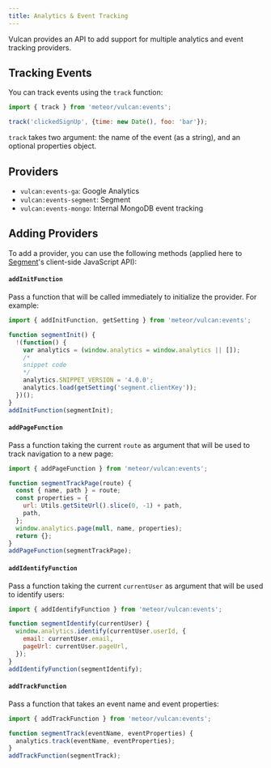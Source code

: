 ```yaml
---
title: Analytics & Event Tracking
---
```


Vulcan provides an API to add support for multiple analytics and event tracking providers. 

## Tracking Events

You can track events using the `track` function:

```js
import { track } from 'meteor/vulcan:events';

track('clickedSignUp', {time: new Date(), foo: 'bar'});
```

`track` takes two argument: the name of the event (as a string), and an optional properties object. 

## Providers

- `vulcan:events-ga`: Google Analytics
- `vulcan:events-segment`: Segment
- `vulcan:events-mongo`: Internal MongoDB event tracking

## Adding Providers

To add a provider, you can use the following methods (applied here to [Segment](https://segment.com/)'s client-side JavaScript API): 

#### `addInitFunction`

Pass a function that will be called immediately to initialize the provider. For example:

```js
import { addInitFunction, getSetting } from 'meteor/vulcan:events';

function segmentInit() {
  !(function() {
    var analytics = (window.analytics = window.analytics || []);
    /*
    snippet code
    */
    analytics.SNIPPET_VERSION = '4.0.0';
    analytics.load(getSetting('segment.clientKey'));
  })();
}
addInitFunction(segmentInit);
```

#### `addPageFunction`

Pass a function taking the current `route` as argument that will be used to track navigation to a new page:

```js
import { addPageFunction } from 'meteor/vulcan:events';

function segmentTrackPage(route) {
  const { name, path } = route;
  const properties = {
    url: Utils.getSiteUrl().slice(0, -1) + path,
    path,
  };
  window.analytics.page(null, name, properties);
  return {};
}
addPageFunction(segmentTrackPage);
```

#### `addIdentifyFunction`

Pass a function taking the current `currentUser` as argument that will be used to identify users:

```js
import { addIdentifyFunction } from 'meteor/vulcan:events';

function segmentIdentify(currentUser) {
  window.analytics.identify(currentUser.userId, {
    email: currentUser.email,
    pageUrl: currentUser.pageUrl,
  });
}
addIdentifyFunction(segmentIdentify);
```

#### `addTrackFunction`

Pass a function that takes an event name and event properties:

```js
import { addTrackFunction } from 'meteor/vulcan:events';

function segmentTrack(eventName, eventProperties) {
  analytics.track(eventName, eventProperties);
}
addTrackFunction(segmentTrack);
```
